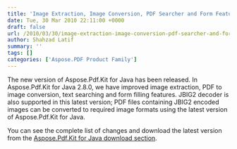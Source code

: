 ```yaml
---
title: 'Image Extraction, Image Conversion, PDF Searcher and Form Features are Improved in Aspose.Pdf.Kit for Java.'
date: Tue, 30 Mar 2010 22:11:00 +0000
draft: false
url: /2010/03/30/image-extraction-image-conversion-pdf-searcher-and-form-features-are-improved-in-aspose-pdf-kit-for-java/
author: Shahzad Latif
summary: ''
tags: []
categories: ['Aspose.PDF Product Family']
---
```


The new version of Aspose.Pdf.Kit for Java has been released. In Aspose.Pdf.Kit for Java 2.8.0, we have improved image extraction, PDF to image conversion, text searching and form filling features. JBIG2 decoder is also supported in this latest version; PDF files containing JBIG2 encoded images can be converted to required image formats using the latest version of Aspose.Pdf.Kit for Java.  
  
You can see the complete list of changes and download the latest version from the [Aspose.Pdf.Kit for Java download section][1].




[1]: http://www.aspose.com/community/files/72/java-components/aspose.pdf.kit-for-java/default.aspx




